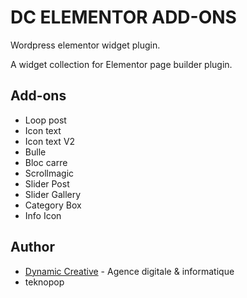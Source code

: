 # DC ELEMENTOR ADD-ONS
Wordpress elementor widget plugin.

A widget collection for Elementor page builder plugin.

## Add-ons
* Loop post
* Icon text
* Icon text V2
* Bulle
* Bloc carre
* Scrollmagic
* Slider Post
* Slider Gallery
* Category Box
* Info Icon

## Author
* [Dynamic Creative](https://dynamic-creative.com) - Agence digitale & informatique
* teknopop
